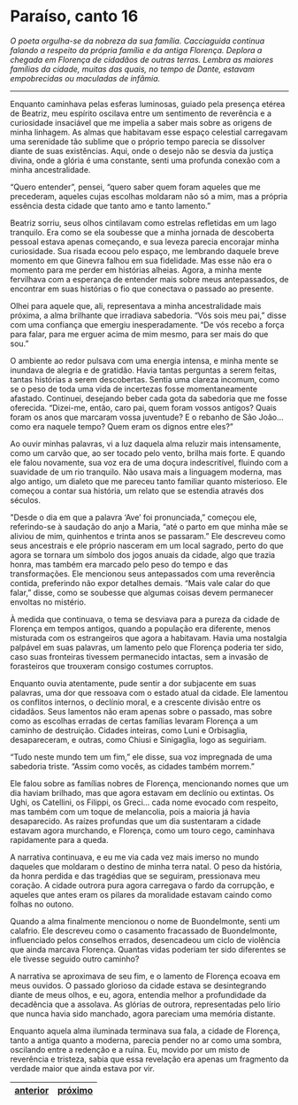 # Paraíso, canto 16

_O poeta orgulha-se da nobreza da sua família. Cacciaguida continua falando a respeito da própria família e da antiga Florença. Deplora a chegada em Florença de cidadãos de outras terras. Lembra as maiores famílias da cidade, muitas das quais, no tempo de Dante, estavam empobrecidas ou maculadas de infâmia._

---

Enquanto caminhava pelas esferas luminosas, guiado pela presença etérea de Beatriz, meu espírito oscilava entre um sentimento de reverência e a curiosidade insaciável que me impelia a saber mais sobre as origens de minha linhagem. As almas que habitavam esse espaço celestial carregavam uma serenidade tão sublime que o próprio tempo parecia se dissolver diante de suas existências. Aqui, onde o desejo não se desvia da justiça divina, onde a glória é uma constante, senti uma profunda conexão com a minha ancestralidade. 

“Quero entender”, pensei, “quero saber quem foram aqueles que me precederam, aqueles cujas escolhas moldaram não só a mim, mas a própria essência desta cidade que tanto amo e tanto lamento.” 

Beatriz sorriu, seus olhos cintilavam como estrelas refletidas em um lago tranquilo. Era como se ela soubesse que a minha jornada de descoberta pessoal estava apenas começando, e sua leveza parecia encorajar minha curiosidade. Sua risada ecoou pelo espaço, me lembrando daquele breve momento em que Ginevra falhou em sua fidelidade. Mas esse não era o momento para me perder em histórias alheias. Agora, a minha mente fervilhava com a esperança de entender mais sobre meus antepassados, de encontrar em suas histórias o fio que conectava o passado ao presente.

Olhei para aquele que, ali, representava a minha ancestralidade mais próxima, a alma brilhante que irradiava sabedoria. “Vós sois meu pai,” disse com uma confiança que emergiu inesperadamente. “De vós recebo a força para falar, para me erguer acima de mim mesmo, para ser mais do que sou.”

O ambiente ao redor pulsava com uma energia intensa, e minha mente se inundava de alegria e de gratidão. Havia tantas perguntas a serem feitas, tantas histórias a serem descobertas. Sentia uma clareza incomum, como se o peso de toda uma vida de incertezas fosse momentaneamente afastado. Continuei, desejando beber cada gota da sabedoria que me fosse oferecida. “Dizei-me, então, caro pai, quem foram vossos antigos? Quais foram os anos que marcaram vossa juventude? E o rebanho de São João... como era naquele tempo? Quem eram os dignos entre eles?”

Ao ouvir minhas palavras, vi a luz daquela alma reluzir mais intensamente, como um carvão que, ao ser tocado pelo vento, brilha mais forte. E quando ele falou novamente, sua voz era de uma doçura indescritível, fluindo com a suavidade de um rio tranquilo. Não usava mais a linguagem moderna, mas algo antigo, um dialeto que me pareceu tanto familiar quanto misterioso. Ele começou a contar sua história, um relato que se estendia através dos séculos.

"Desde o dia em que a palavra ‘Ave’ foi pronunciada,” começou ele, referindo-se à saudação do anjo a Maria, “até o parto em que minha mãe se aliviou de mim, quinhentos e trinta anos se passaram.” Ele descreveu como seus ancestrais e ele próprio nasceram em um local sagrado, perto do que agora se tornara um símbolo dos jogos anuais da cidade, algo que trazia honra, mas também era marcado pelo peso do tempo e das transformações. Ele mencionou seus antepassados com uma reverência contida, preferindo não expor detalhes demais. “Mais vale calar do que falar,” disse, como se soubesse que algumas coisas devem permanecer envoltas no mistério.

À medida que continuava, o tema se desviava para a pureza da cidade de Florença em tempos antigos, quando a população era diferente, menos misturada com os estrangeiros que agora a habitavam. Havia uma nostalgia palpável em suas palavras, um lamento pelo que Florença poderia ter sido, caso suas fronteiras tivessem permanecido intactas, sem a invasão de forasteiros que trouxeram consigo costumes corruptos.

Enquanto ouvia atentamente, pude sentir a dor subjacente em suas palavras, uma dor que ressoava com o estado atual da cidade. Ele lamentou os conflitos internos, o declínio moral, e a crescente divisão entre os cidadãos. Seus lamentos não eram apenas sobre o passado, mas sobre como as escolhas erradas de certas famílias levaram Florença a um caminho de destruição. Cidades inteiras, como Luni e Orbisaglia, desapareceram, e outras, como Chiusi e Sinigaglia, logo as seguiriam.

“Tudo neste mundo tem um fim,” ele disse, sua voz impregnada de uma sabedoria triste. “Assim como vocês, as cidades também morrem.”

Ele falou sobre as famílias nobres de Florença, mencionando nomes que um dia haviam brilhado, mas que agora estavam em declínio ou extintas. Os Ughi, os Catellini, os Filippi, os Greci... cada nome evocado com respeito, mas também com um toque de melancolia, pois a maioria já havia desaparecido. As raízes profundas que um dia sustentaram a cidade estavam agora murchando, e Florença, como um touro cego, caminhava rapidamente para a queda.

A narrativa continuava, e eu me via cada vez mais imerso no mundo daqueles que moldaram o destino de minha terra natal. O peso da história, da honra perdida e das tragédias que se seguiram, pressionava meu coração. A cidade outrora pura agora carregava o fardo da corrupção, e aqueles que antes eram os pilares da moralidade estavam caindo como folhas no outono.

Quando a alma finalmente mencionou o nome de Buondelmonte, senti um calafrio. Ele descreveu como o casamento fracassado de Buondelmonte, influenciado pelos conselhos errados, desencadeou um ciclo de violência que ainda marcava Florença. Quantas vidas poderiam ter sido diferentes se ele tivesse seguido outro caminho?

A narrativa se aproximava de seu fim, e o lamento de Florença ecoava em meus ouvidos. O passado glorioso da cidade estava se desintegrando diante de meus olhos, e eu, agora, entendia melhor a profundidade da decadência que a assolava. As glórias de outrora, representadas pelo lírio que nunca havia sido manchado, agora pareciam uma memória distante.

Enquanto aquela alma iluminada terminava sua fala, a cidade de Florença, tanto a antiga quanto a moderna, parecia pender no ar como uma sombra, oscilando entre a redenção e a ruína. Eu, movido por um misto de reverência e tristeza, sabia que essa revelação era apenas um fragmento da verdade maior que ainda estava por vir.

| [anterior](/c_paraiso/15/README.md) | [próximo](/c_paraiso/17/README.md) |
|----------|---------|